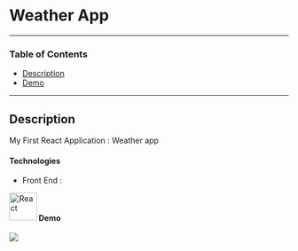 # Weather App


---

### Table of Contents


- [Description](#description)
- [Demo](#demo)
---

## Description
My First React Application : Weather app 

#### Technologies
- Front End : 

 <img align="left" alt="React" width="50px" src="https://upload.wikimedia.org/wikipedia/commons/thumb/a/a7/React-icon.svg/1280px-React-icon.svg.png" />


</br>

#### Demo 
![](https://github.com/Ramy99-dev/React-Weather-App/blob/main/20211118_221654%20(2).gifhttps://github.com/Ramy99-dev/React-Weather-App/blob/main/20211118_221654%20(2).gif)


